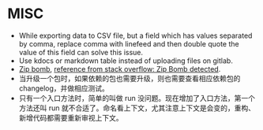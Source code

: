 # MISC

- While exporting data to CSV file, but a field which has values separated by comma, replace comma with linefeed and then double quote the value of this field can solve this issue.
- Use kdocs or markdown table instead of uploading files on gitlab.
- [Zip bomb](https://en.wikipedia.org/wiki/Zip_bomb), [reference from stack overflow: Zip Bomb detected](https://stackoverflow.com/questions/44897500/using-apache-poi-zip-bomb-detected).
- 当升级一个包时，如果依赖的包也需要升级，则也需要查看相应依赖包的 changelog，并做相应测试。
- 只有一个入口方法时，简单的叫做 run 没问题。现在增加了入口方法，第一个方法还叫 run 就不合适了。命名看上下文，尤其注意上下文是会变的，重构、新增代码都需要重新审视上下文。

